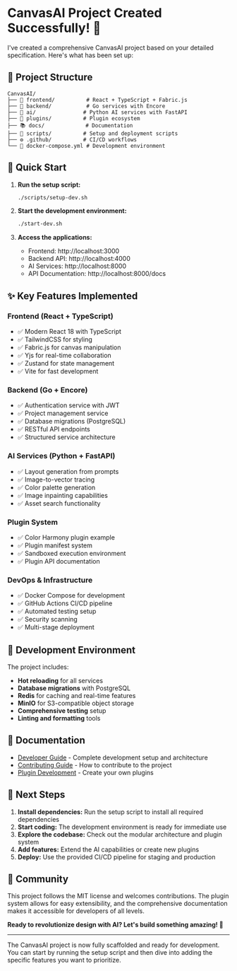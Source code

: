# CanvasAI Project Created Successfully! 🎨

I've created a comprehensive CanvasAI project based on your detailed specification. Here's what has been set up:

## 📁 Project Structure

```
CanvasAI/
├── 📱 frontend/          # React + TypeScript + Fabric.js
├── 🔧 backend/           # Go services with Encore
├── 🤖 ai/               # Python AI services with FastAPI
├── 🔌 plugins/          # Plugin ecosystem
├── 📚 docs/             # Documentation
├── 🚀 scripts/          # Setup and deployment scripts
├── ⚙️ .github/          # CI/CD workflows
└── 🐳 docker-compose.yml # Development environment
```

## 🚀 Quick Start

1. **Run the setup script:**
   ```bash
   ./scripts/setup-dev.sh
   ```

2. **Start the development environment:**
   ```bash
   ./start-dev.sh
   ```

3. **Access the applications:**
   - Frontend: http://localhost:3000
   - Backend API: http://localhost:4000
   - AI Services: http://localhost:8000
   - API Documentation: http://localhost:8000/docs

## ✨ Key Features Implemented

### Frontend (React + TypeScript)
- ✅ Modern React 18 with TypeScript
- ✅ TailwindCSS for styling
- ✅ Fabric.js for canvas manipulation
- ✅ Yjs for real-time collaboration
- ✅ Zustand for state management
- ✅ Vite for fast development

### Backend (Go + Encore)
- ✅ Authentication service with JWT
- ✅ Project management service
- ✅ Database migrations (PostgreSQL)
- ✅ RESTful API endpoints
- ✅ Structured service architecture

### AI Services (Python + FastAPI)
- ✅ Layout generation from prompts
- ✅ Image-to-vector tracing
- ✅ Color palette generation
- ✅ Image inpainting capabilities
- ✅ Asset search functionality

### Plugin System
- ✅ Color Harmony plugin example
- ✅ Plugin manifest system
- ✅ Sandboxed execution environment
- ✅ Plugin API documentation

### DevOps & Infrastructure
- ✅ Docker Compose for development
- ✅ GitHub Actions CI/CD pipeline
- ✅ Automated testing setup
- ✅ Security scanning
- ✅ Multi-stage deployment

## 🔧 Development Environment

The project includes:
- **Hot reloading** for all services
- **Database migrations** with PostgreSQL
- **Redis** for caching and real-time features
- **MinIO** for S3-compatible object storage
- **Comprehensive testing** setup
- **Linting and formatting** tools

## 📖 Documentation

- [Developer Guide](./docs/developer-guide.md) - Complete development setup and architecture
- [Contributing Guide](./CONTRIBUTING.md) - How to contribute to the project
- [Plugin Development](./plugins/README.md) - Create your own plugins

## 🎯 Next Steps

1. **Install dependencies:** Run the setup script to install all required dependencies
2. **Start coding:** The development environment is ready for immediate use
3. **Explore the codebase:** Check out the modular architecture and plugin system
4. **Add features:** Extend the AI capabilities or create new plugins
5. **Deploy:** Use the provided CI/CD pipeline for staging and production

## 🤝 Community

This project follows the MIT license and welcomes contributions. The plugin system allows for easy extensibility, and the comprehensive documentation makes it accessible for developers of all levels.

**Ready to revolutionize design with AI? Let's build something amazing! 🚀**

---

The CanvasAI project is now fully scaffolded and ready for development. You can start by running the setup script and then dive into adding the specific features you want to prioritize.
